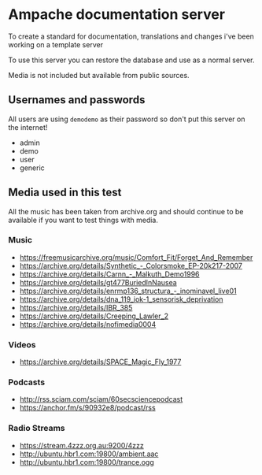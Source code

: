 # Ampache documentation server

To create a standard for documentation, translations and changes i've been working on a template server

To use this server you can restore the database and use as a normal server.

Media is not included but available from public sources.

## Usernames and passwords

All users are using `demodemo` as their password so don't put this server on the internet!

* admin
* demo
* user
* generic

## Media used in this test

All the music has been taken from archive.org and should continue to be available if you want to test things with media.

### Music 

* https://freemusicarchive.org/music/Comfort_Fit/Forget_And_Remember
* https://archive.org/details/Synthetic_-_Colorsmoke_EP-20k217-2007
* https://archive.org/details/Carnn_-_Malkuth_Demo1996
* https://archive.org/details/gt477BuriedInNausea
* https://archive.org/details/enrmp136_structura_-_inominavel_live01
* https://archive.org/details/dna_119_iok-1_sensorisk_deprivation
* https://archive.org/details/IBR_385
* https://archive.org/details/Creeping_Lawler_2
* https://archive.org/details/nofimedia0004

### Videos

* https://archive.org/details/SPACE_Magic_Fly_1977

### Podcasts

* http://rss.sciam.com/sciam/60secsciencepodcast
* https://anchor.fm/s/90932e8/podcast/rss

### Radio Streams

* https://stream.4zzz.org.au:9200/4zzz
* http://ubuntu.hbr1.com:19800/ambient.aac
* http://ubuntu.hbr1.com:19800/trance.ogg

